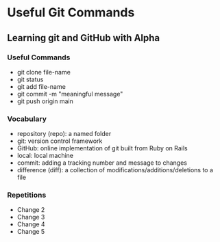 # Useful Git Commands

## Learning git and GitHub with Alpha

### Useful Commands
- git clone file-name
- git status
- git add file-name
- git commit -m "meaningful message"
- git push origin main

### Vocabulary
- repository (repo): a named folder
- git: version control framework
- GitHub: online implementation of git built from Ruby on Rails
- local: local machine
- commit: adding a tracking number and message to changes
- difference (diff): a collection of modifications/additions/deletions to a file

### Repetitions
- Change 2
- Change 3
- Change 4
- Change 5